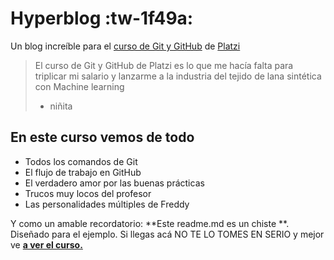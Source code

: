 # Hyperblog :tw-1f49a: 
Un blog increíble para el [curso de Git y GitHub](https://platzi.com/cursos/git-github/ "curso de Git y GitHub") de [Platzi](https://platzi.com "Platzi")
> El curso de Git y GitHub de Platzi es lo que me hacía falta para triplicar mi salario y lanzarme a la industria del tejido de lana sintética con Machine learning
> - niñita

## En este curso vemos de todo
* Todos los comandos de Git
* El flujo de trabajo en GitHub
* El verdadero amor por las buenas prácticas
* Trucos muy locos del profesor
* Las personalidades múltiples de Freddy

Y como un amable recordatorio: **Este readme.md es un chiste **. Diseñado para el ejemplo. Si llegas acá NO TE LO TOMES EN SERIO y mejor ve [**a ver el curso.**](https://platzi.com/cursos/git-github/ "a ver el curso.")

